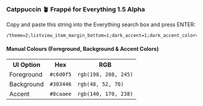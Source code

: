 ### Catppuccin 🪴 Frappé for Everything 1.5 Alpha

Copy and paste this string into the Everything search box and press ENTER:

```
/theme=2;listview_item_margin_bottom=1;dark_accent=1;dark_accent_color=#8caaee;selected_border=1;dark_selected_border_color=#8caaee;dark_highlight_background_color=#626880;dark_highlight_foreground_color=#c6d0f5;dark_translucent_selection_rectangle_background_color=#303446;dark_translucent_selection_rectangle_border_color=#8caaee
```

#### Manual Colours (Foreground, Background & Accent Colors)
<table>
	<tr>
		<th>UI Option</th>
		<th>Hex</th>
		<th>RGB</th>
	</tr>
	<tr>
		<td>Foreground</td>
		<td><code>#c6d0f5</code></td>
		<td><code>rgb(198, 208, 245)</code></td>
	</tr>
	<tr>
		<td>Background</td>
		<td><code>#303446</code></td>
		<td><code>rgb(48, 52, 70)</code></td>
	</tr>
	<tr>
		<td>Accent</td>
		<td><code>#8caaee</code></td>
		<td><code>rgb(140, 170, 238)</code></td>
	</tr>
</table>
